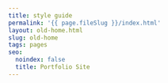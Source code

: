 ```yaml
---
title: style guide
permalink: '{{ page.fileSlug }}/index.html'
layout: old-home.html
slug: old-home
tags: pages
seo:
  noindex: false
  title: Portfolio Site
---
```



